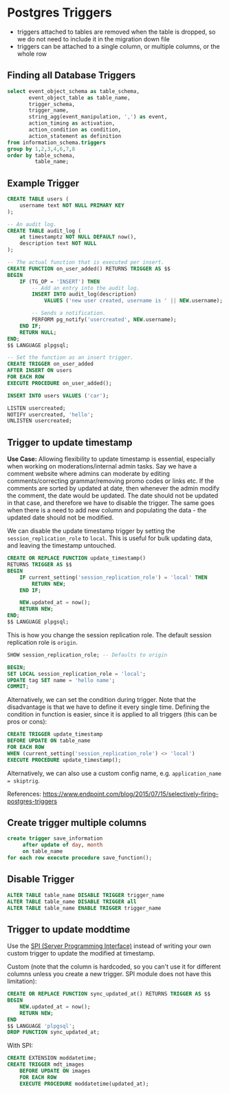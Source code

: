# Postgres Triggers

- triggers attached to tables are removed when the table is dropped, so we do not need to include it in the migration down file
- triggers can be attached to a single column, or multiple columns, or the whole row


## Finding all Database Triggers


```sql
select event_object_schema as table_schema,
       event_object_table as table_name,
       trigger_schema,
       trigger_name,
       string_agg(event_manipulation, ',') as event,
       action_timing as activation,
       action_condition as condition,
       action_statement as definition
from information_schema.triggers
group by 1,2,3,4,6,7,8
order by table_schema,
         table_name;
```

## Example Trigger

```sql
CREATE TABLE users (
	username text NOT NULL PRIMARY KEY
);

-- An audit log.
CREATE TABLE audit_log (
	at timestamptz NOT NULL DEFAULT now(),
	description text NOT NULL
);

-- The actual function that is executed per insert.
CREATE FUNCTION on_user_added() RETURNS TRIGGER AS $$
BEGIN
	IF (TG_OP = 'INSERT') THEN
		-- Add an entry into the audit log.
		INSERT INTO audit_log(description)
			VALUES ('new user created, username is ' || NEW.username);

		-- Sends a notification.
		PERFORM pg_notify('usercreated', NEW.username);
	END IF;
	RETURN NULL;
END;
$$ LANGUAGE plpgsql;

-- Set the function as an insert trigger.
CREATE TRIGGER on_user_added
AFTER INSERT ON users
FOR EACH ROW 
EXECUTE PROCEDURE on_user_added();

INSERT INTO users VALUES ('car');

LISTEN usercreated;
NOTIFY usercreated, 'hello';
UNLISTEN usercreated;
```


## Trigger to update timestamp
	
__Use Case:__ Allowing flexibility to update timestamp is essential, especially when working on moderations/internal admin tasks. Say we have a comment website where admins can moderate by editing comments/correcting grammar/removing promo codes or links etc. If the comments are sorted by updated at date, then whenever the admin modify the comment, the date would be updated. The date should not be updated in that case, and therefore we have to disable the trigger. The same goes when there is a need to add new column and populating the data - the updated date should not be modified.

We can disable the update timestamp trigger by setting the `session_replication_role` to `local`. This is useful for bulk updating data, and leaving the timestamp untouched.

```sql
CREATE OR REPLACE FUNCTION update_timestamp()
RETURNS TRIGGER AS $$
BEGIN
	IF current_setting('session_replication_role') = 'local' THEN
		RETURN NEW;
	END IF;

	NEW.updated_at = now();
	RETURN NEW;
END;
$$ LANGUAGE plpgsql;
```

This is how you change the session replication role. The default session replication role is `origin`.
```sql
SHOW session_replication_role; -- Defaults to origin

BEGIN;
SET LOCAL session_replication_role = 'local';
UPDATE tag SET name = 'hello name';
COMMIT;
```

Alternatively, we can set the condition during trigger. Note that the disadvantage is that we have to define it every single time. Defining the condition in function is easier, since it is applied to all triggers (this can be pros or cons):

```sql
CREATE TRIGGER update_timestamp
BEFORE UPDATE ON table_name
FOR EACH ROW
WHEN (current_setting('session_replication_role') <> 'local')
EXECUTE PROCEDURE update_timestamp();
```

Alternatively, we can also use a custom config name, e.g. `application_name = skiptrig`.

References:
https://www.endpoint.com/blog/2015/07/15/selectively-firing-postgres-triggers



## Create trigger multiple columns
```sql
create trigger save_information 
     after update of day, month
     on table_name 
for each row execute procedure save_function();
```

## Disable Trigger
```sql
ALTER TABLE table_name DISABLE TRIGGER trigger_name
ALTER TABLE table_name DISABLE TRIGGER all
ALTER TABLE table_name ENABLE TRIGGER trigger_name
```


## Trigger to update moddtime

Use the [SPI (Server Programming Interface)](https://www.postgresql.org/docs/current/contrib-spi.html) instead of writing your own custom trigger to update the modified at timestamp.

Custom (note that the column is hardcoded, so you can't use it for different columns unless you create a new trigger. SPI module does not have this limitation):
```sql
CREATE OR REPLACE FUNCTION sync_updated_at() RETURNS TRIGGER AS $$
BEGIN
	NEW.updated_at = now();
	RETURN NEW;	
END
$$ LANGUAGE 'plpgsql';
DROP FUNCTION sync_updated_at;
```

With SPI:
```sql
CREATE EXTENSION moddatetime;
CREATE TRIGGER mdt_images 
	BEFORE UPDATE ON images
	FOR EACH ROW
	EXECUTE PROCEDURE moddatetime(updated_at);
```
